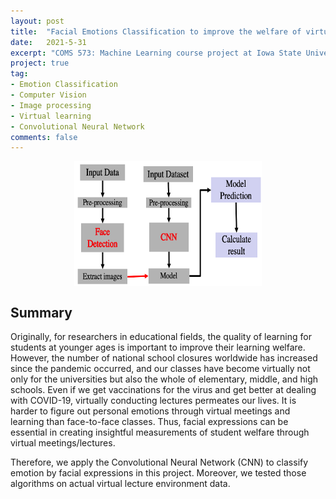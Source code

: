 ```yaml
---
layout: post
title:  "Facial Emotions Classification to improve the welfare of virtual learning"
date:   2021-5-31
excerpt: "COMS 573: Machine Learning course project at Iowa State University"
project: true
tag:
- Emotion Classification
- Computer Vision
- Image processing
- Virtual learning
- Convolutional Neural Network
comments: false
---
```

<div align="center">
<img src="../assets/img/COMS_573/COMS573_scenario.png" width="300" height="200" alt="Gesture Dection and controlling light." style="display: block; margin: 0 auto;">
</div>

## Summary
Originally, for researchers in educational fields, the quality of learning for students at younger ages is important to improve their learning welfare. 
However, the number of national school closures worldwide has increased since the pandemic occurred, and our classes have become virtually not only for the universities but also the whole of elementary, middle, and high schools. 
Even if we get vaccinations for the virus and get better at dealing with COVID-19, virtually conducting lectures permeates our lives.
It is harder to figure out personal emotions through virtual meetings and learning than face-to-face classes. 
Thus, facial expressions can be essential in creating insightful measurements of student welfare through virtual meetings/lectures. 

Therefore, we apply the Convolutional Neural Network (CNN) to classify emotion by facial expressions in this project. Moreover, we tested those algorithms on actual virtual lecture environment data.
